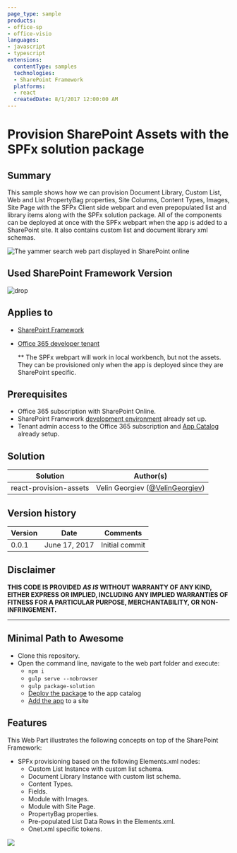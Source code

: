 ```yaml
---
page_type: sample
products:
- office-sp
- office-visio
languages:
- javascript
- typescript
extensions:
  contentType: samples
  technologies:
  - SharePoint Framework
  platforms:
  - react
  createdDate: 8/1/2017 12:00:00 AM
---
```

# Provision SharePoint Assets with the SPFx solution package #

## Summary

This sample shows how we can provision Document Library, Custom List, Web and List PropertyBag properties, Site Columns, Content Types, Images, Site Page with the SFPx Client side webpart and even prepopulated list and library items along with the SPFx solution package. All of the components can be deployed at once with the SPFx webpart when the app is added to a SharePoint site. It also contains custom list and document library xml schemas.

![The yammer search web part displayed in SharePoint online](./assets/spfx-provision-assets.gif)


## Used SharePoint Framework Version 
![drop](https://img.shields.io/badge/drop-GA-green.svg)

## Applies to

* [SharePoint Framework](http://dev.office.com/sharepoint/docs/spfx/sharepoint-framework-overview)
* [Office 365 developer tenant](http://dev.office.com/sharepoint/docs/spfx/set-up-your-developer-tenant)
 
  ** The SPFx webpart will work in local workbench, but not the assets. They can be provisioned only when the app is deployed since they are SharePoint specific.

## Prerequisites

- Office 365 subscription with SharePoint Online.
- SharePoint Framework [development environment](https://dev.office.com/sharepoint/docs/spfx/set-up-your-development-environment) already set up.
- Tenant admin access to the Office 365 subscription and [App Catalog](https://support.office.com/en-ie/article/Use-the-App-Catalog-to-make-custom-business-apps-available-for-your-SharePoint-Online-environment-0b6ab336-8b83-423f-a06b-bcc52861cba0) already setup.

## Solution

Solution|Author(s)
--------|---------
react-provision-assets | Velin Georgiev ([@VelinGeorgiev](https://twitter.com/velingeorgiev))

## Version history

Version|Date|Comments
-------|----|--------
0.0.1|June 17, 2017 | Initial commit

## Disclaimer
**THIS CODE IS PROVIDED *AS IS* WITHOUT WARRANTY OF ANY KIND, EITHER EXPRESS OR IMPLIED, INCLUDING ANY IMPLIED WARRANTIES OF FITNESS FOR A PARTICULAR PURPOSE, MERCHANTABILITY, OR NON-INFRINGEMENT.**

---

## Minimal Path to Awesome

- Clone this repository.
- Open the command line, navigate to the web part folder and execute:
    - `npm i`
    - `gulp serve --nobrowser`
    - `gulp package-solution`
    - [Deploy the package](https://dev.office.com/sharepoint/docs/spfx/enterprise-guidance#management-capabilities-of--sharepoint-framework-solutions) to the app catalog
    - [Add the app](https://support.office.com/en-ie/article/Add-an-app-to-a-site-ef9c0dbd-7fe1-4715-a1b0-fe3bc81317cb?ui=en-US&rs=en-IE&ad=IE) to a site

## Features

This Web Part illustrates the following concepts on top of the SharePoint Framework:

- SPFx provisioning based on the following Elements.xml nodes:
    - Custom List Instance with custom list schema.
    - Document Library Instance with custom list schema.
    - Content Types.
    - Fields.
    - Module with Images.
    - Module with Site Page.
    - PropertyBag properties.
    - Pre-populated List Data Rows in the Elements.xml.
    - Onet.xml specific tokens.

<img src="https://telemetry.sharepointpnp.com/sp-dev-fx-webparts/samples/react-provision-assets" />

